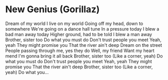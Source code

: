 # New Genius (Gorillaz) 
Dream of my world
I live on my world
Going off my head, down to somewhere
We're going on a dance hall tune
In a pressure today
I blew a bad man away today
Higher ground, had to be told
I blew a man away
Brother, sister too
Do what you must do
Don't trust people you meet
Yeah, yeah
They might promise you
That the river ain't deep
Dream on the street
People passing through me, yes they do
Well, my friend
Want my heart mend
I'm gonna bring it all back
Brother, sister too
(Like a corner, yeah)
Do what you must do
Don't trust people you meet
Yeah, yeah
They might promise you
That the river ain't deep
Brother, sister too
(Like a corner, yeah)
Do what you…